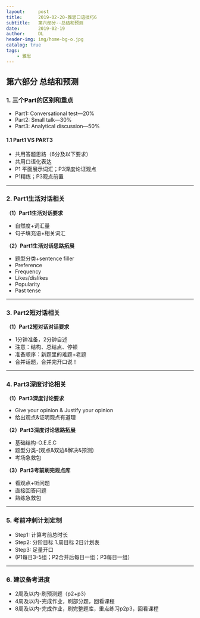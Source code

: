```yaml
---
layout:     post
title:      2019-02-20-雅思口语技巧6
subtitle:   第六部分--总结和预测
date:       2019-02-19
author:     DL
header-img: img/home-bg-o.jpg
catalog: true
tags:
    - 雅思
---
```


## 第六部分 总结和预测

### 1. 三个Part的区别和重点

- Part1: Conversational test—20%
- Part2: Small talk—30%
- Part3: Analytical discussion—50%

#### 1.1 Part1 VS PART3

- 共用答题思路（6分及以下要求）
- 共用口语化表达
- P1 平面展示词汇；P3深度论证观点
- P1精练；P3观点前置

---

### 2. Part1生活对话相关

**（1）Part1生活对话要求**

- 自然度+词汇量
- 句子填充语+相关词汇

**（2）Part1生活对话思路拓展**

- 题型分类+sentence filler
- Preference
- Frequency
- Likes/dislikes
- Popularity
- Past tense 

---

### 3. Part2短对话相关

**（1）Part2短对话对话要求**

- 1分钟准备，2分钟自述
- 注意：结构、总结点、停顿
- 准备顺序：新题里的难题+老题
- 合并话题，合并完开口说！

---

### 4. Part3深度讨论相关

**（1）Part3深度讨论要求**

- Give your opinion & Justify your opinion
- 给出观点&证明观点有道理

**（2）Part3深度讨论思路拓展**

- 基础结构-O.E.E.C
- 题型分类-(观点&双边&解决&预测)
- 考场急救包

**（3）Part3考前刷完观点库**

- 看观点+听问题
- 直接回答问题
- 熟练急救包

---

### 5. 考前冲刺计划定制

- Step1: 计算考前总时长
- Step2: 分阶目标 1.周目标 2日计划表
- Step3: 足量开口
- (P1每日3-5组；P2合并后每日一组；P3每日一组）

---

### 6. 建议备考进度

- 2周及以内-刷预测题（p2+p3）
- 4周及以内-完成作业，刷部分题，回看课程
- 8周及以内-完成作业，刷完整题库，重点练习p2p3，回看课程




